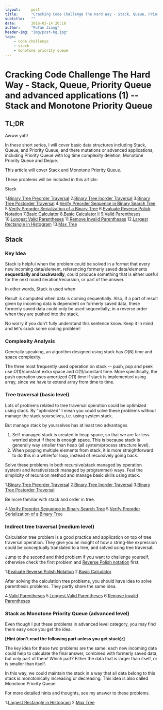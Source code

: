 ```yaml
---
layout:     post
title:      "Cracking Code Challenge The Hard Way - Stack, Queue, Priority Queue and advanced applications (1) -- Stack and Monotone Priority Queue"
subtitle:   ""
date:       2016-03-14 20:18 
author:     "Pufan Jiang"
header-img: "img/post-bg.jpg"
tags:
    - code challenge
    - stack
    - monotone priority queue
---
```


# Cracking Code Challenge The Hard Way - Stack, Queue, Priority Queue and advanced applications (1) -- Stack and Monotone Priority Queue

## TL;DR

Awww yah!

In these short series, I will cover basic data structures including Stack, Queue, and Priority Queue, and there mutations or advanced applications, including Priority Queue with log time complexity deletion, Monotone Priority Queue and Deque.

This article will cover Stack and Monotone Priority Queue.

These problems will be included in this article:

Stack

 1.[Binary Tree Preorder Traversal](https://leetcode.com/problems/binary-tree-preorder-traversal/)
 2.[Binary Tree Inorder Traversal](https://leetcode.com/problems/binary-tree-inorder-traversal/)
 3.[Binary Tree Postorder Traversal](https://leetcode.com/problems/binary-tree-postorder-traversal/)
 4.[Verify Preorder Sequence in Binary Search Tree](https://leetcode.com/problems/verify-preorder-sequence-in-binary-search-tree/)
 5.[Verify Preorder Serialization of a Binary Tree](https://leetcode.com/problems/verify-preorder-serialization-of-a-binary-tree/)
 6.[Evaluate Reverse Polish Notation](https://leetcode.com/problems/evaluate-reverse-polish-notation/)
 7.[Basic Calculator](https://leetcode.com/problems/basic-calculator/)
 8.[Basic Calculator II](https://leetcode.com/problems/basic-calculator-ii/)
  9.[Valid Parentheses](https://leetcode.com/problems/valid-parentheses/)
  10.[Longest Valid Parentheses](https://leetcode.com/problems/longest-valid-parentheses/)
  11.[Remove Invalid Parentheses](https://leetcode.com/problems/remove-invalid-parentheses/)
   12.[Largest Rectangle in Histogram](https://leetcode.com/problems/largest-rectangle-in-histogram/)
 13.[Max Tree](http://www.lintcode.com/en/problem/max-tree/#)


## Stack

### Key Idea

Stack is helpful when the problem could be solved in a format that every new incoming data/element, referencing formerly saved data/elements **sequentially and backwardly**, could produce something that is either useful for the next round iteration/recursion, or part of the answer.

In other words, Stack is used when:

Result is computed when data is coming sequentially. Also, if a part of result given by incoming data is dependent on formerly saved data, these formerly saved data could only be used sequentially, in a reverse order when they are pushed into the stack.

No worry if you don't fully understand this sentence know. Keep it in mind and let's crack some coding problem!

### Complexity Analysis

Generally speaking, an algorithm designed using stack has $O(N)$ time and space complexity.

The three most frequently used operation on stack -- push, pop and peek use $O(1)$/constant extra space and $O(1)$/constant time. More specifically, the push operation uses amortized $O(1)$ time if stack is implemented using array, since we have to extend array from time to time.

### Tree traversal (basic level)

Lots of problems related to tree traversal operation could be optimized using stack. By "optimized" I mean you could solve these problems without manage the stack yourselves, i.e. using system stack. 

But manage stack by yourselves has at least two advantages.

1. Self-managed stack is created in heap space, so that we are far less worried about if there is enough space. This is because stack is generally way smaller than heap (all system/process structure level).
2. When popping multiple elements from stack, it is more straightforward to do this in a while/for loop, instead of recursively going back.

Solve these problems in both recursive(stack managed by operation system) and iterative(stack managed by programmer) ways. Feel the simplicity of recursion method and manage basic skills using stack.

 1.[Binary Tree Preorder Traversal](https://leetcode.com/problems/binary-tree-preorder-traversal/)
 2.[Binary Tree Inorder Traversal](https://leetcode.com/problems/binary-tree-inorder-traversal/)
 3.[Binary Tree Postorder Traversal](https://leetcode.com/problems/binary-tree-postorder-traversal/)

 Be more familiar with stack and order in tree.
 
 4.[Verify Preorder Sequence in Binary Search Tree](https://leetcode.com/problems/verify-preorder-sequence-in-binary-search-tree/)
 5.[Verify Preorder Serialization of a Binary Tree](https://leetcode.com/problems/verify-preorder-serialization-of-a-binary-tree/)

### Indirect tree traversal (medium level)

Calculation tree problem is a good practice and application on top of tree traversal operation. They give you an insight of how a string-like expression could be conceptually translated to a tree, and solved using tree traversal.

 Jump to the second and third problem if you want to challenge yourself, otherwise check the first problem and [Reverse Polish notation](https://en.wikipedia.org/wiki/Reverse_Polish_notation) first.
 
 1.[Evaluate Reverse Polish Notation](https://leetcode.com/problems/evaluate-reverse-polish-notation/)
 2.[Basic Calculator](https://leetcode.com/problems/basic-calculator/)

 After solving the calculation tree problems, you should have idea to solve parenthesis problems. They partly share the same idea.
  
  4.[Valid Parentheses](https://leetcode.com/problems/valid-parentheses/)
  5.[Longest Valid Parentheses](https://leetcode.com/problems/longest-valid-parentheses/)
  6.[Remove Invalid Parentheses](https://leetcode.com/problems/remove-invalid-parentheses/)

### Stack as Monotone Priority Queue (advanced level)

Even though I put these problems in advanced level category, you may find them easy once you get the idea. 

**[Hint (don't read the following part unless you get stuck):]** 

The key idea for these two problems are the same: each new incoming data could help to calculate the final answer, combined with formerly saved data, but only part of them! Which part? Either the data that is larger than itself, or is smaller than itself. 

In this way, we could maintain the stack in a way that all data belong to this stack is monotonically increasing or decreasing. This idea is also called Monotone Priority Queue.
 
For more detailed hints and thoughts, see my answer to these problems.

 1.[Largest Rectangle in Histogram](https://leetcode.com/problems/largest-rectangle-in-histogram/)
 2.[Max Tree](http://www.lintcode.com/en/problem/max-tree/#)
